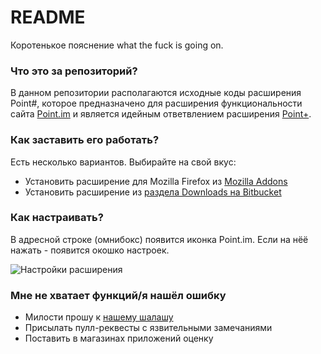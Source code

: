 # README #

Коротенькое пояснение what the fuck is going on.

### Что это за репозиторий? ###

В данном репозитории располагаются исходные коды расширения Point#, 
которое предназначено для расширения функциональности сайта [Point.im](https://point.im/) и является идейным 
ответвлением расширения [Point+](https://bitbucket.org/skobkin/chrome_point_plus).

### Как заставить его работать? ###

Есть несколько вариантов. Выбирайте на свой вкус:

* Установить расширение для Mozilla Firefox из [Mozilla Addons](https://addons.mozilla.org/ru/firefox/addon/point-sharp/)
* Установить расширение из [раздела Downloads на Bitbucket](https://bitbucket.org/NokitaKaze/chrome_point_plus-nokita-version/downloads)

### Как настраивать? ###

В адресной строке (омнибокс) появится иконка Point.im. Если на нёё нажать - появится окошко настроек.

![Настройки расширения](https://storage4.static.itmages.ru/i/15/0107/h_1420652338_6632200_307d80b672.png "Окно настроек расширения")

### Мне не хватает функций/я нашёл ошибку ###

* Милости прошу к [нашему шалашу](https://bitbucket.org/NokitaKaze/chrome_point_plus-nokita-version/issues?status=new&status=open)
* Присылать пулл-реквесты с язвительными замечаниями
* Поставить в магазинах приложений оценку